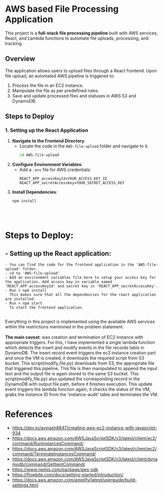 # AWS based File Processing Application

This project is a **full-stack file processing pipeline** built with AWS services, React, and Lambda functions to automate file uploads, processing, and tracking.

## Overview
The application allows users to upload files through a React frontend. Upon file upload, an automated AWS pipeline is triggered to:
1. Process the file in an EC2 instance.
2. Manipulate the file as per predefined rules.
3. Save and update processed files and statuses in AWS S3 and DynamoDB.

## Steps to Deploy

### 1. Setting up the React Application
1. **Navigate to the Frontend Directory**:
   - Locate the code in the `AWS-file-upload` folder and navigate to it.
     ```bash
     cd AWS-file-upload
     ```
2. **Configure Environment Variables**:
   - Add a `.env` file for AWS credentials:
     ```plaintext
     REACT_APP_accessKeyId=YOUR_ACCESS_KEY_ID
     REACT_APP_secretAccessKey=YOUR_SECRET_ACCESS_KEY
     ```
3. **Install Dependencies**:
   ```bash
   npm install


<br/><br/>
# Steps to Deploy:
## - Setting up the React application:
    - You can find the code for the frontend application in the 'AWS-file-upload' folder.
    - cd to 'AWS-file-upload'
    - Add an environment variables file here to setup your access key for the application. Add access key in variable named 'REACT_APP_accessKeyId' and secret key in 'REACT_APP_secretAccessKey'.
    - Run > npm install
      This makes sure that all the dependencies for the react application are installed.
    - Run > npm start
      To start the frontend application.


##

Everything in this project is implemented using the available AWS services within the restrictions mentioned in the problem statement. <br/><br/>
**The main caveat**: was creation and termination of EC2 instance with appropriate triggers. For this, I have implemented a single lambda function which detects the insert and modify events in the file records table in DynamoDB. The insert record event triggers the ec2 instance creation part and once the VM is created, it downloads the required script from S3 bucket. This script(modify_file.py) downloads from S3, the appropriate file that triggered this pipeline. This file is then manipulated to append the input text and the output file is again stored to the same S3 bucket. This script(modify_file.py) also updated the corresponding record in the DynamoDB with output file path, before it finishes execution. This update event triggers the lambda function again, it checks the status of the VM, grabs the instance ID from the 'instance-audit' table and terminates the VM.


##

# References
- https://dev.to/avinash8847/creating-aws-ec2-instance-with-javascript-934
- https://docs.aws.amazon.com/AWSJavaScriptSDK/v3/latest/client/ec2/command/RunInstancesCommand/
- https://docs.aws.amazon.com/AWSJavaScriptSDK/v3/latest/client/ec2/command/TerminateInstancesCommand/
- https://docs.aws.amazon.com/AWSJavaScriptSDK/v3/latest/client/dynamodb/command/GetItemCommand/
- https://www.npmjs.com/package/aws-sdk
- https://flowbite.com/docs/getting-started/introduction/
- https://docs.aws.amazon.com/amplify/latest/userguide/build-settings.html
